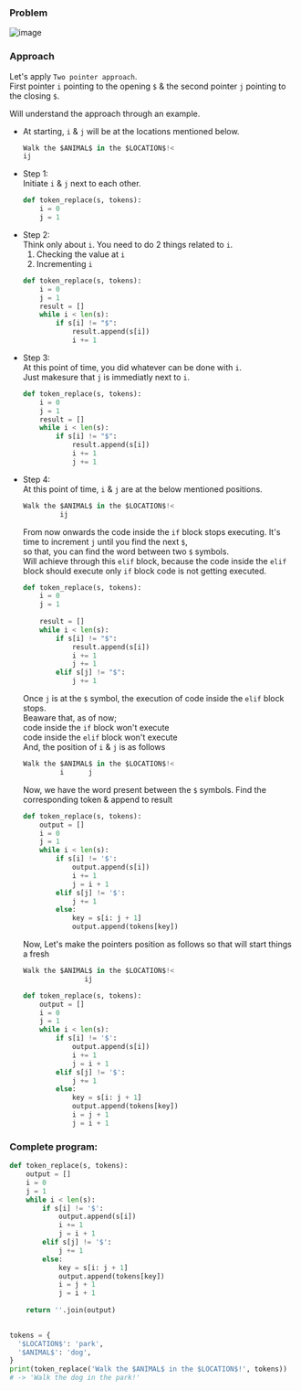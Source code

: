### Problem
![image](https://github.com/user-attachments/assets/c6ffe909-8c66-4f0e-b795-5e8babdc3f64)

### Approach
Let's apply `Two pointer approach`.</br>
First pointer `i` pointing to the opening `$` & the second pointer `j` pointing to the closing `$`.

Will understand the approach through an example.

- At starting, `i` & `j` will be at the locations mentioned below.</br>
  ```python
  Walk the $ANIMAL$ in the $LOCATION$!<
  ij
  ```
- Step 1:</br>
  Initiate `i` & `j` next to each other.
  ```python
  def token_replace(s, tokens):  
      i = 0
      j = 1
  ```
- Step 2:</br>
  Think only about `i`.
  You need to do 2 things related to `i`.
  1. Checking the value at `i`
  2. Incrementing `i`
  ```python
  def token_replace(s, tokens):  
      i = 0
      j = 1  
      result = []
      while i < len(s):
          if s[i] != "$":
              result.append(s[i])
              i += 1
  ```
- Step 3:</br>
  At this point of time, you did whatever can be done with `i`.</br>
  Just makesure that `j` is immediatly next to `i`.
  ```python
  def token_replace(s, tokens):
      i = 0
      j = 1
      result = []
      while i < len(s):
          if s[i] != "$":
              result.append(s[i])
              i += 1
              j += 1
  ```
- Step 4:</br>
  At this point of time, `i` & `j` are at the below mentioned positions.</br>
  ```python
  Walk the $ANIMAL$ in the $LOCATION$!<
           ij
  ```
  From now onwards the code inside the `if` block stops executing.
  It's time to increment `j` until you find the next `$`,</br>
  so that, you can find the word between two `$` symbols.</br>
  Will achieve through this `elif` block, because the code inside the `elif`</br>
  block should execute only `if` block code is not getting executed.
  ```python
  def token_replace(s, tokens):
      i = 0
      j = 1
      
      result = []
      while i < len(s):
          if s[i] != "$":
              result.append(s[i])
              i += 1
              j += 1
          elif s[j] != "$":
              j += 1
  ```
  Once `j` is at the `$` symbol, the execution of code inside the `elif` block stops.</br>
  Beaware that, as of now;</br>
  code inside the `if` block won't execute</br>
  code inside the `elif` block won't execute</br>
  And, the position of `i` & `j` is as follows</br>
  ```python
  Walk the $ANIMAL$ in the $LOCATION$!<
           i      j
  ```
  Now, we have the word present between the `$` symbols. Find the corresponding token & append to result</br>
  ```python
  def token_replace(s, tokens):
      output = []
      i = 0
      j = 1
      while i < len(s):
          if s[i] != '$':
              output.append(s[i])
              i += 1
              j = i + 1
          elif s[j] != '$':
              j += 1
          else:
              key = s[i: j + 1]
              output.append(tokens[key])
  ```
  Now, Let's make the pointers position as follows so that will start things a fresh
    ```python
  Walk the $ANIMAL$ in the $LOCATION$!<
                   ij
  ```
  ```python
  def token_replace(s, tokens):
      output = []
      i = 0
      j = 1
      while i < len(s):
          if s[i] != '$':
              output.append(s[i])
              i += 1
              j = i + 1
          elif s[j] != '$':
              j += 1
          else:
              key = s[i: j + 1]
              output.append(tokens[key])
              i = j + 1
              j = i + 1
  ```
### Complete program:
```python
def token_replace(s, tokens):
    output = []
    i = 0
    j = 1
    while i < len(s):
        if s[i] != '$':
            output.append(s[i])
            i += 1
            j = i + 1
        elif s[j] != '$':
            j += 1
        else:
            key = s[i: j + 1]
            output.append(tokens[key])
            i = j + 1
            j = i + 1
  
    return ''.join(output)

        
tokens = {
  '$LOCATION$': 'park',
  '$ANIMAL$': 'dog',
}
print(token_replace('Walk the $ANIMAL$ in the $LOCATION$!', tokens))
# -> 'Walk the dog in the park!'
```
  
